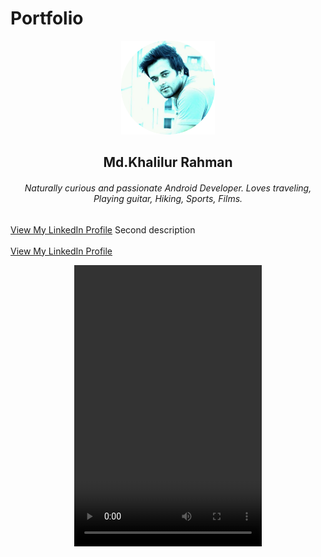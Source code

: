 # Portfolio

<p align="center">
  <img width = "150dp" height = "150dp" src="images/IMG_20190420_104422_265.png?raw=true" />
</p>

 <h2 align="center"> Md.Khalilur Rahman </h2>
 <h6 align="center"> Naturally curious and passionate Android Developer. Loves traveling, Playing guitar, Hiking, Sports, Films. </h6>
             
  <a href="https://www.linkedin.com/in/example/">View My LinkedIn Profile</a> 
   Second description 
  <br><br>
  <a href="https://www.linkedin.com/in/example/">View My LinkedIn Profile</a> 


<html>
  <body>
<p align="center">
 <video width="300" height="450" controls> 
    <source src="images/justory/Justory.mp4" type="video/mp4>
   </source>
  
</video>

<p align="center">
  <img width = "150dp" height = "150dp" src="images/justory/1.jpeg?raw=true" />
</p>
</p>

</body>

</html>
